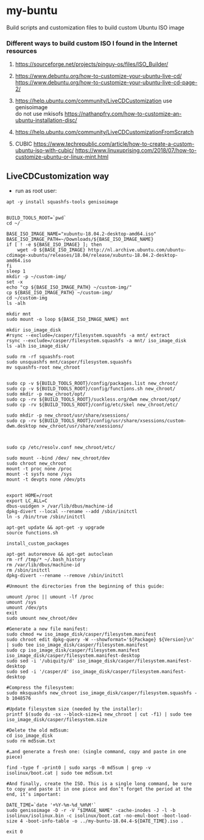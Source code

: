 # my-buntu
Build scripts and customization files to build custom Ubuntu ISO image

### Different ways to build custom ISO I found in the Internet resources

1. https://sourceforge.net/projects/pinguy-os/files/ISO_Builder/

2. https://www.debuntu.org/how-to-customize-your-ubuntu-live-cd/
https://www.debuntu.org/how-to-customize-your-ubuntu-live-cd-page-2/

3. https://help.ubuntu.com/community/LiveCDCustomization
use genisoimage  
do not use mkisofs
https://nathanpfry.com/how-to-customize-an-ubuntu-installation-disc/

4. https://help.ubuntu.com/community/LiveCDCustomizationFromScratch

5. CUBIC
https://www.techrepublic.com/article/how-to-create-a-custom-ubuntu-iso-with-cubic/
https://www.linuxuprising.com/2018/07/how-to-customize-ubuntu-or-linux-mint.html

## LiveCDCustomization way 

* run as root user:

```
apt -y install squashfs-tools genisoimage


BUILD_TOOLS_ROOT=`pwd`
cd ~/

BASE_ISO_IMAGE_NAME="xubuntu-18.04.2-desktop-amd64.iso"
BASE_ISO_IMAGE_PATH=~/Downloads/${BASE_ISO_IMAGE_NAME}
if [ ! -e ${BASE_ISO_IMAGE} ]; then
	wget -O ${BASE_ISO_IMAGE} http://nl.archive.ubuntu.com/ubuntu-cdimage-xubuntu/releases/18.04/release/xubuntu-18.04.2-desktop-amd64.iso 
fi 
sleep 1 
mkdir -p ~/custom-img/
set -x 
echo "cp ${BASE_ISO_IMAGE_PATH} ~/custom-img/"
cp ${BASE_ISO_IMAGE_PATH} ~/custom-img/
cd ~/custom-img
ls -alh 

mkdir mnt
sudo mount -o loop ${BASE_ISO_IMAGE_NAME} mnt

mkdir iso_image_disk
#rsync --exclude=/casper/filesystem.squashfs -a mnt/ extract
rsync --exclude=/casper/filesystem.squashfs -a mnt/ iso_image_disk
ls -alh iso_image_disk/

sudo rm -rf squashfs-root
sudo unsquashfs mnt/casper/filesystem.squashfs
mv squashfs-root new_chroot


sudo cp -v ${BUILD_TOOLS_ROOT}/config/packages.list new_chroot/
sudo cp -v ${BUILD_TOOLS_ROOT}/config/functions.sh new_chroot/
sudo mkdir -p new_chroot/opt/
sudo cp -rv ${BUILD_TOOLS_ROOT}/suckless.org/dwm new_chroot/opt/
sudo cp -rv ${BUILD_TOOLS_ROOT}/config/etc/skel new_chroot/etc/

sudo mkdir -p new_chroot/usr/share/xsessions/
sudo cp -rv ${BUILD_TOOLS_ROOT}/config/usr/share/xsessions/custom-dwm.desktop new_chroot/usr/share/xsessions/



sudo cp /etc/resolv.conf new_chroot/etc/

sudo mount --bind /dev/ new_chroot/dev
sudo chroot new_chroot
mount -t proc none /proc
mount -t sysfs none /sys
mount -t devpts none /dev/pts


export HOME=/root
export LC_ALL=C
dbus-uuidgen > /var/lib/dbus/machine-id
dpkg-divert --local --rename --add /sbin/initctl
ln -s /bin/true /sbin/initctl

apt-get update && apt-get -y upgrade
source functions.sh

install_custom_packages

apt-get autoremove && apt-get autoclean
rm -rf /tmp/* ~/.bash_history
rm /var/lib/dbus/machine-id
rm /sbin/initctl
dpkg-divert --rename --remove /sbin/initctl

#Unmount the directories from the beginning of this guide:

umount /proc || umount -lf /proc
umount /sys
umount /dev/pts
exit
sudo umount new_chroot/dev

#Generate a new file manifest:
sudo chmod +w iso_image_disk/casper/filesystem.manifest
sudo chroot edit dpkg-query -W --showformat='${Package} ${Version}\n' | sudo tee iso_image_disk/casper/filesystem.manifest
sudo cp iso_image_disk/casper/filesystem.manifest iso_image_disk/casper/filesystem.manifest-desktop
sudo sed -i '/ubiquity/d' iso_image_disk/casper/filesystem.manifest-desktop
sudo sed -i '/casper/d' iso_image_disk/casper/filesystem.manifest-desktop

#Compress the filesystem:
sudo mksquashfs new_chroot iso_image_disk/casper/filesystem.squashfs -b 1048576

#Update filesystem size (needed by the installer):
printf $(sudo du -sx --block-size=1 new_chroot | cut -f1) | sudo tee iso_image_disk/casper/filesystem.size

#Delete the old md5sum:
cd iso_image_disk
sudo rm md5sum.txt

#…and generate a fresh one: (single command, copy and paste in one piece)

find -type f -print0 | sudo xargs -0 md5sum | grep -v isolinux/boot.cat | sudo tee md5sum.txt

#And finally, create the ISO. This is a single long command, be sure to copy and paste it in one piece and don’t forget the period at the end, it’s important:

DATE_TIME=`date '+%Y-%m-%d_%H%M'`
sudo genisoimage -D -r -V "$IMAGE_NAME" -cache-inodes -J -l -b isolinux/isolinux.bin -c isolinux/boot.cat -no-emul-boot -boot-load-size 4 -boot-info-table -o ../my-buntu-18.04.4-${DATE_TIME}.iso . 

exit 0 

```

